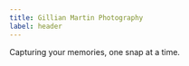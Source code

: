 ```yaml
---
title: Gillian Martin Photography
label: header
---
```

Capturing your memories, one snap at a time.
